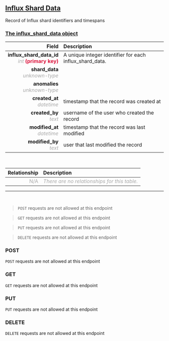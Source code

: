 ## <u>Influx Shard Data</u>
Record of Influx shard identifiers and timespans


### <u>The influx_shard_data object</u>

Field | Description
------:|:------------
__influx_shard_data_id__ <br><font color="DarkGray">_int_</font> <font color="Crimson">__(primary key)__</font> | A unique integer identifier for each influx_shard_data.
__shard_data__ <br><font color="DarkGray">_unknown-type_</font> <font color="Crimson"></font> | 
__anomalies__ <br><font color="DarkGray">_unknown-type_</font> <font color="Crimson"></font> | 
__created_at__  <br><font color="DarkGray">_datetime_</font> | timestamp that the record was created at
__created_by__  <br><font color="DarkGray">_text_</font>| username of the user who created the record
__modified_at__ <br><font color="DarkGray">_datetime_</font>| timestamp that the record was last modified
__modified_by__ <br><font color="DarkGray">_text_</font>| user that last modified the record

<br>

Relationship | Description
-------------:|:------------
<font color="DarkGray">N/A</font> | <font color="DarkGray">_There are no relationships for this table._</font>

<hr>
<br>

> `POST` requests are not allowed at this endpoint

> `GET` requests are not allowed at this endpoint

> `PUT` requests are not allowed at this endpoint

> `DELETE` requests are not allowed at this endpoint



### POST
`POST` requests are not allowed at this endpoint

 ### GET
`GET` requests are not allowed at this endpoint

### PUT
`PUT` requests are not allowed at this endpoint

### DELETE
`DELETE` requests are not allowed at this endpoint



    